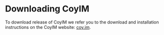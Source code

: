 # Downloading CoyIM

To download release of CoyIM we refer you to the download and installation instructions on the CoyIM website:
[coy.im](https://coy.im/download/).
